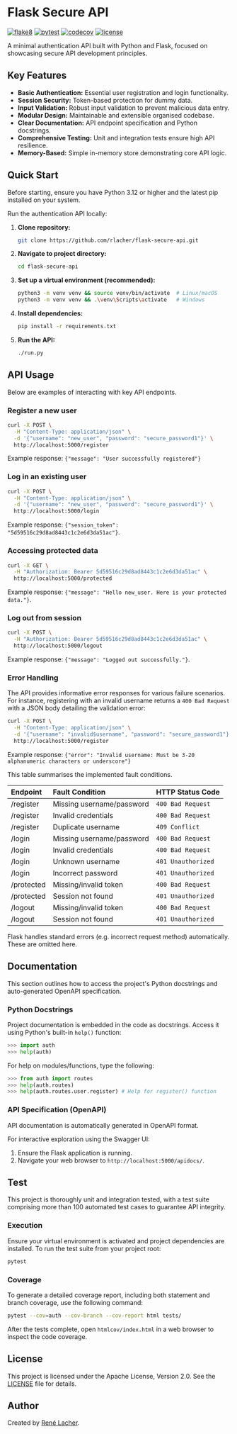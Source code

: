 # Flask Secure API

<!-- Badges -->
[![flake8](https://img.shields.io/github/actions/workflow/status/rlacher/flask-secure-api/lint.yml?label=flake8&style=flat)](https://github.com/rlacher/flask-secure-api/actions/workflows/lint.yml)
[![pytest](https://img.shields.io/github/actions/workflow/status/rlacher/flask-secure-api/test.yml?label=pytest&style=flat)](https://github.com/rlacher/flask-secure-api/actions/workflows/test.yml)
[![codecov](https://codecov.io/gh/rlacher/flask-secure-api/branch/main/graph/badge.svg?token=I2HID42T6X)](https://app.codecov.io/gh/rlacher/flask-secure-api/tree/main)
[![license](https://img.shields.io/badge/license-Apache%202.0-lightgrey.svg)](http://www.apache.org/licenses/LICENSE-2.0)

A minimal authentication API built with Python and Flask, focused on showcasing secure API development principles.

## Key Features

- **Basic Authentication:** Essential user registration and login functionality.
- **Session Security:** Token-based protection for dummy data.
- **Input Validation:** Robust input validation to prevent malicious data entry.
- **Modular Design:** Maintainable and extensible organised codebase.
- **Clear Documentation:** API endpoint specification and Python docstrings.
- **Comprehensive Testing:** Unit and integration tests ensure high API resilience.
- **Memory-Based:** Simple in-memory store demonstrating core API logic.

## Quick Start

Before starting, ensure you have Python 3.12 or higher and the latest pip installed on your system.

Run the authentication API locally:

1.  **Clone repository:**
    ```bash
    git clone https://github.com/rlacher/flask-secure-api.git
    ```
2.  **Navigate to project directory:**
    ```bash
    cd flask-secure-api
    ```
3.  **Set up a virtual environment (recommended):**
    ```bash
    python3 -m venv venv && source venv/bin/activate  # Linux/macOS
    python3 -m venv venv && .\venv\Scripts\activate   # Windows
    ```
4.  **Install dependencies:**
    ```bash
    pip install -r requirements.txt
    ```
5.  **Run the API:**
    ```bash
    ./run.py
    ```

## API Usage

Below are examples of interacting with key API endpoints.

### Register a new user

```bash
curl -X POST \
  -H "Content-Type: application/json" \
  -d '{"username": "new_user", "password": "secure_password1"}' \
  http://localhost:5000/register
```
Example response: `{"message": "User successfully registered"}`

### Log in an existing user

```bash
curl -X POST \
  -H "Content-Type: application/json" \
  -d '{"username": "new_user", "password": "secure_password1"}' \
  http://localhost:5000/login
```
Example response: `{"session_token": "5d59516c29d8ad8443c1c2e6d3da51ac"}`.

### Accessing protected data

```bash
curl -X GET \
  -H "Authorization: Bearer 5d59516c29d8ad8443c1c2e6d3da51ac" \
  http://localhost:5000/protected
```
Example response: `{"message": "Hello new_user. Here is your protected data."}`.

### Log out from session

```bash
curl -X POST \
  -H "Authorization: Bearer 5d59516c29d8ad8443c1c2e6d3da51ac" \
  http://localhost:5000/logout
```
Example response: `{"message": "Logged out successfully."}`.

### Error Handling

The API provides informative error responses for various failure scenarios. For instance, registering with an invalid username returns a `400 Bad Request` with a JSON body detailing the validation error:

```bash
curl -X POST \
  -H "Content-Type: application/json" \
  -d '{"username": "invalid$username", "password": "secure_password1"}' \
  http://localhost:5000/register
```
Example response: `{"error": "Invalid username: Must be 3-20 alphanumeric characters or underscore"}`

This table summarises the implemented fault conditions.

| Endpoint    | Fault Condition            | HTTP Status Code   |
| :---------- | :------------------------- | :----------------- |
| /register   | Missing username/password  | `400 Bad Request`  |
| /register   | Invalid credentials        | `400 Bad Request`  |
| /register   | Duplicate username         | `409 Conflict`     |
| /login      | Missing username/password  | `400 Bad Request`  |
| /login      | Invalid credentials        | `400 Bad Request`  |
| /login      | Unknown username           | `401 Unauthorized` |
| /login      | Incorrect password         | `401 Unauthorized` |
| /protected  | Missing/invalid token      | `400 Bad Request`  |
| /protected  | Session not found          | `401 Unauthorized` |
| /logout     | Missing/invalid token      | `400 Bad Request`  |
| /logout     | Session not found          | `401 Unauthorized` |

Flask handles standard errors (e.g. incorrect request method) automatically. These are omitted here.

## Documentation

This section outlines how to access the project's  Python docstrings and auto-generated OpenAPI specification.

### Python Docstrings

Project documentation is embedded in the code as docstrings. Access it
using Python's built-in `help()` function:

```python
>>> import auth
>>> help(auth)
```

For help on modules/functions, type the following:

```python
>>> from auth import routes
>>> help(auth.routes)
>>> help(auth.routes.user.register) # Help for register() function
```

### API Specification (OpenAPI)

API documentation is automatically generated in OpenAPI format.

For interactive exploration using the Swagger UI:

1.  Ensure the Flask application is running.
2.  Navigate your web browser to `http://localhost:5000/apidocs/`.

## Test

This project is thoroughly unit and integration tested, with a test suite comprising more than 100 automated test cases to guarantee API integrity.

### Execution

Ensure your virtual environment is activated and project dependencies are installed. To run the test suite from your project root:

```bash
pytest
```

### Coverage

To generate a detailed coverage report, including both statement and branch coverage, use the following command:

```bash
pytest --cov=auth --cov-branch --cov-report html tests/
```
After the tests complete, open `htmlcov/index.html` in a web browser to inspect the code coverage.

## License

This project is licensed under the Apache License, Version 2.0. See the [LICENSE](LICENSE) file for details.

## Author

Created by [René Lacher](https://github.com/rlacher).
